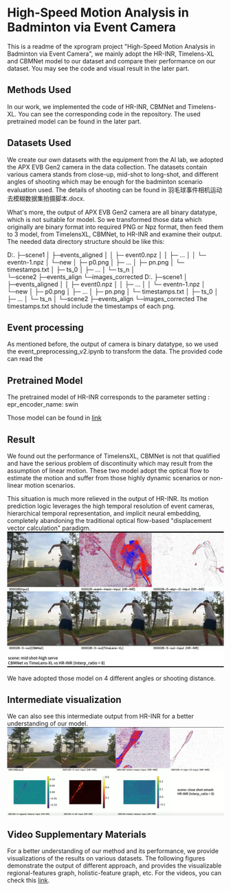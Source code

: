 # High-Speed Motion Analysis in Badminton via Event Camera
This is a readme of the xprogram project "High-Speed Motion Analysis in Badminton via Event Camera", we mainly adopt the HR-INR, Timelens-XL and CBMNet model to our dataset and compare their performance on our dataset. You may see the code and visual result in the later part.

## Methods Used
In our work, we implemented the code of HR-INR, CBMNet and Timelens-XL. You can see the corresponding code in the repository. The used pretrained model can be found in the later part.

## Datasets Used
We create our own datasets with the equipment from the AI lab, we adopted the APX EVB Gen2 camera in the data collection. The datasets contain various camera stands from close-up, mid-shot to long-shot, and different angles of shooting which may be enough for the badminton scenario evaluation used. The details of shooting can be found in 羽毛球事件相机运动去模糊数据集拍摄脚本.docx. 

What's more, the output of APX EVB Gen2 camera are all binary datatype, which is not suitable for model. So we transformed those data which originally are binary format into required PNG or Npz format, then feed them to 3 model, from TimelensXL, CBMNet, to HR-INR and examine their output. 
The needed data directory structure should be like this:

D:.
├─scene1
│  ├─events_aligned
│  │       ├─ event0.npz
│  │       ├─ ...
│  │       └─ eventn-1.npz
│  └─new
│    ├─ p0.png
│    ├─ ...
│    ├─ pn.png
│    └─ timestamps.txt
│           ├─ ts_0
│           ├─ ...
│           └─ ts_n
│   
└─scene2
    ├─events_align
    └─images_corrected
D:.
├─scene1
│ ├─events_aligned
│ │ ├─ event0.npz
│ │ ├─ ...
│ │ └─ eventn-1.npz
│ └─new
│ ├─ p0.png
│ ├─ ...
│ ├─ pn.png
│ └─ timestamps.txt
│ ├─ ts_0
│ ├─ ...
│ └─ ts_n
│
└─scene2
├─events_align
└─images_corrected
The timestamps.txt should include the timestamps of each png.

## Event processing
As mentioned before, the output of camera is binary datatype, so we used the event_preprocessing_v2.ipynb to transform the data. The provided code can read the  

## Pretrained Model
The pretrained model of HR-INR corresponds to the parameter setting : epr_encoder_name: swin

Those model can be found in [link]()

## Result
We found out the performance of TimelensXL, CBMNet is not that qualified and have the serious problem of discontinuity which may result from the assumption of linear motion. These two model adopt the optical flow to estimate the motion and suffer from those highly dynamic scenarios or non-linear motion scenarios. 

This situation is much more relieved in the output of HR-INR. Its motion prediction logic leverages the high temporal resolution of event cameras, hierarchical temporal representation, and implicit neural embedding, completely abandoning the traditional optical flow-based "displacement vector calculation" paradigm.
![output of different models](./asset/1.png)

We have adopted those model on 4 different angles or shooting distance.
## Intermediate visualization
We can also see this intermediate output from HR-INR for a better understanding of our model.
![The intermediate figure](./asset/6.png)

## Video Supplementary Materials
For a better understanding of our method and its performance, we provide visualizations of the results on various datasets. The following figures demonstrate the output of different approach, and provides the visualizable regional-features graph, holistic-feature graph, etc. For the videos, you can check this [link](https://hkustgz-my.sharepoint.com/:f:/g/personal/hqiang669_connect_hkust-gz_edu_cn/Evc6sNnP3CZJhSBra2MQRvcBWi-LfGeAANHdEVlavnVJUg?e=kld4pS).
